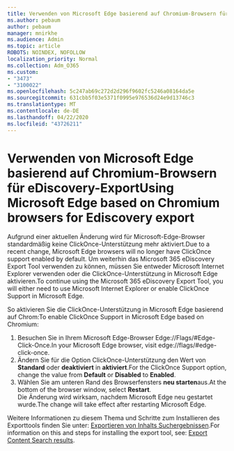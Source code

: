 ```yaml
---
title: Verwenden von Microsoft Edge basierend auf Chromium-Browsern für eDiscovery-Export
ms.author: pebaum
author: pebaum
manager: mnirkhe
ms.audience: Admin
ms.topic: article
ROBOTS: NOINDEX, NOFOLLOW
localization_priority: Normal
ms.collection: Adm_O365
ms.custom:
- "3473"
- "3100022"
ms.openlocfilehash: 5c247ab69c272d2d296f9602fc5246a08164da5e
ms.sourcegitcommit: 631cbb5f03e5371f0995e976536d24e9d13746c3
ms.translationtype: MT
ms.contentlocale: de-DE
ms.lasthandoff: 04/22/2020
ms.locfileid: "43726211"
---
```

# <a name="using-microsoft-edge-based-on-chromium-browsers-for-ediscovery-export"></a><span data-ttu-id="f66ab-102">Verwenden von Microsoft Edge basierend auf Chromium-Browsern für eDiscovery-Export</span><span class="sxs-lookup"><span data-stu-id="f66ab-102">Using Microsoft Edge based on Chromium browsers for Ediscovery export</span></span>

<span data-ttu-id="f66ab-103">Aufgrund einer aktuellen Änderung wird für Microsoft-Edge-Browser standardmäßig keine ClickOnce-Unterstützung mehr aktiviert.</span><span class="sxs-lookup"><span data-stu-id="f66ab-103">Due to a recent change, Microsoft Edge browsers will no longer have ClickOnce support enabled by default.</span></span> <span data-ttu-id="f66ab-104">Um weiterhin das Microsoft 365 eDiscovery Export Tool verwenden zu können, müssen Sie entweder Microsoft Internet Explorer verwenden oder die ClickOnce-Unterstützung in Microsoft Edge aktivieren.</span><span class="sxs-lookup"><span data-stu-id="f66ab-104">To continue using the Microsoft 365 eDiscovery Export Tool, you will either need to use Microsoft Internet Explorer or enable ClickOnce Support in Microsoft Edge.</span></span> 

<span data-ttu-id="f66ab-105">So aktivieren Sie die ClickOnce-Unterstützung in Microsoft Edge basierend auf Chrom:</span><span class="sxs-lookup"><span data-stu-id="f66ab-105">To enable ClickOnce Support in Microsoft Edge based on Chromium:</span></span> 
1. <span data-ttu-id="f66ab-106">Besuchen Sie in Ihrem Microsoft Edge-Browser Edge://Flags/#Edge-Click-Once.</span><span class="sxs-lookup"><span data-stu-id="f66ab-106">In your Microsoft Edge browser, visit edge://flags/#edge-click-once.</span></span>
2. <span data-ttu-id="f66ab-107">Ändern Sie für die Option ClickOnce-Unterstützung den Wert von **Standard** oder **deaktiviert** in **aktiviert**.</span><span class="sxs-lookup"><span data-stu-id="f66ab-107">For the ClickOnce Support option, change the value from **Default** or **Disabled** to **Enabled**.</span></span> 
3. <span data-ttu-id="f66ab-108">Wählen Sie am unteren Rand des Browserfensters **neu starten**aus.</span><span class="sxs-lookup"><span data-stu-id="f66ab-108">At the bottom of the browser window, select **Restart**.</span></span> <br>
 <span data-ttu-id="f66ab-109">Die Änderung wird wirksam, nachdem Microsoft Edge neu gestartet wurde.</span><span class="sxs-lookup"><span data-stu-id="f66ab-109">The change will take effect after restarting Microsoft Edge.</span></span> 

<span data-ttu-id="f66ab-110">Weitere Informationen zu diesem Thema und Schritte zum Installieren des Exporttools finden Sie unter: [Exportieren von Inhalts Suchergebnissen](https://docs.microsoft.com/microsoft-365/compliance/export-search-results).</span><span class="sxs-lookup"><span data-stu-id="f66ab-110">For information on this and steps for installing the  export tool, see: [ Export Content Search results](https://docs.microsoft.com/microsoft-365/compliance/export-search-results).</span></span>